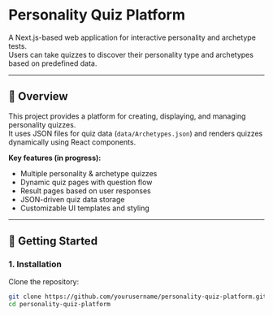 # Personality Quiz Platform

A Next.js-based web application for interactive personality and archetype tests.  
Users can take quizzes to discover their personality type and archetypes based on predefined data.

---

## 🧠 Overview

This project provides a platform for creating, displaying, and managing personality quizzes.  
It uses JSON files for quiz data (`data/Archetypes.json`) and renders quizzes dynamically using React components.

**Key features (in progress):**
- Multiple personality & archetype quizzes
- Dynamic quiz pages with question flow
- Result pages based on user responses
- JSON-driven quiz data storage
- Customizable UI templates and styling

---

## 🚀 Getting Started

### 1. Installation

Clone the repository:

```bash
git clone https://github.com/yourusername/personality-quiz-platform.git
cd personality-quiz-platform